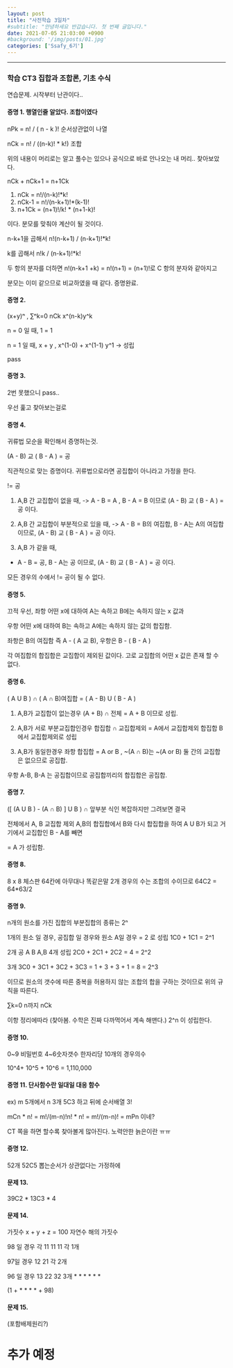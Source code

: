 ```yaml
---
layout: post
title: "사전학습 3일차"
#subtitle: "안녕하세요 반갑습니다. 첫 번째 글입니다."
date: 2021-07-05 21:03:00 +0900
#background: '/img/posts/01.jpg'
categories: ['Ssafy_6기']
---
```

___

### 학습 CT3 집합과 조합론, 기초 수식

연습문제. 시작부터 난관이다..

#### 증명 1. 행열인줄 알았다. 조합이였다

nPk = n! / ( n - k )! 순서상관없이 나열

nCk = n! / ((n-k)! * k!) 조합 

위의 내용이 머리로는 알고 풀수는 있으나 공식으로 바로 안나오는 내 머리.. 찾아보았다.

nCk + nCk+1 = n+1Ck

1. nCk = n!/(n-k)!*k!
1. nCk-1 = n!/(n-k+1)!*(k-1)!
1. n+1Ck = (n+1)!/k! * (n+1-k)!

이다. 분모를 맞춰야 계산이 될 것이다.

n-k+1을 곱해서 n!(n-k+1) / (n-k+1)!*k!

k를 곱해서 n!k / (n-k+1)!*k!

두 항의 분자를 더하면 n!(n-k+1 +k) = n!(n+1) = (n+1)!로 C 항의 분자와 같아지고

분모는 이미 같으므로 비교하였을 때 같다. 증명완료.

#### 증명 2.

(x+y)ⁿ , ∑ⁿk=0 nCk x^(n-k)y^k

n = 0 일 때, 1 = 1

n = 1 일 때, x + y , x^(1-0) + x^(1-1) y^1 -> 성립

pass

#### 증명 3.

2번 못했으니 pass..

우선 훑고 찾아보는걸로

#### 증명 4.

귀류법 모순을 확인해서 증명하는것.

(A - B) 교 ( B - A ) = 공

직관적으로 맞는 증명이다. 귀류법으로라면 공집합이 아니라고 가정을 한다.

!= 공

1. A,B 간 교집합이 없을 때,
-> A - B = A , B - A = B 이므로 (A - B) 교 ( B - A ) = 공 이다.

2. A,B 간 교집합이 부분적으로 있을 때,
-> A - B = B의 여집합, B - A는 A의 여집합 이므로, (A - B) 교 ( B - A ) = 공 이다.

3. A,B 가 같을 때,
- A - B = 공, B - A는 공 이므로, (A - B) 교 ( B - A ) = 공 이다.

모든 경우의 수에서 != 공이 될 수 없다.

#### 증명 5. 

끄적 우선, 좌항 어떤 x에 대하여 A는 속하고 B에는 속하지 않는 x 값과

우항 어떤 x에 대하여 B는 속하고 A에는 속하지 않는 값의 합집함.

좌항은 B의 여집함 즉 A - ( A 교 B), 우항은 B - ( B - A )

각 여집합의 합집합은 교집합이 제외된 값이다. 고로 교집합의 어떤 x 값은 존재 할 수 없다.

#### 증명 6.

( A U B ) ∩ ( A ∩ B)여집합 = ( A - B) U ( B - A )

1. A,B가 교집합이 없는경우
(A + B) ∩ 전체 = A + B 이므로 성립.

2. A,B가 서로 부분교집합인경우
합집합 ∩ 교집합제외 = A에서 교집합제외 합집합 B에서 교집합제외로 성립

3. A,B가 동일한경우
좌항 합집합 = A or B , ~(A ∩ B)는 ~(A or B) 둘 간의 교집합은 없으므로 공집합.

우항 A-B, B-A 는 공집합이므로 공집합끼리의 합집합은 공집합.

#### 증명 7.

([ (A U B ) - (A ∩ B) ] U B ) ∩ 앞부분 식인 복잡하지만 그려보면 결국

전체에서 A, B 교집합 제외 A,B의 합집합에서 B와 다시 합집합을 하여 A U B가 되고 거기에서 교집합인 B - A를 빼면

= A 가 성립함.

#### 증명 8.

8 x 8 체스판 64칸에 아무대나 똑같은말 2개 경우의 수는 조합의 수이므로  64C2 = 64*63/2

#### 증명 9.

n개의 원소를 가진 집합의 부분집합의 종류는 2ⁿ

1개의 원소 일 경우, 공집합 일 경우와 원소 A일 경우 = 2 로 성립 1C0 + 1C1 = 2^1

2개 공 A B A,B 4개 성립 2C0 + 2C1 + 2C2 = 4 = 2^2

3개 3C0 + 3C1 + 3C2 + 3C3 = 1 + 3 + 3 + 1 = 8 = 2^3

이므로 원소의 갯수에 따른 중복을 허용하지 않는 조합의 합을 구하는 것이므로 위의 규칙을 따른다.

∑k=0 n까지 nCk

이항 정리에따라 (찾아봄. 수학은 진짜 다까먹어서 계속 해맨다.) 2^n 이 성립한다. 

#### 증명 10.

0~9 비밀번호 4~6숫자갯수 한자리당 10개의 경우의수

10^4+ 10^5 + 10^6 = 1,110,000

#### 증명 11. 단사함수란 일대일 대응 함수

ex) m 5개에서 n 3개 5C3 하고 뒤에 순서배열 3!

mCn * n! = m!/(m-n)!n! * n! = m!/(m-n)! = mPn 이네?

CT 쪽을 하면 할수록 찾아볼게 많아진다. 노력안한 늙은이란 ㅠㅠ

#### 증명 12. 

52개 52C5 뽑는순서가 상관없다는 가정하에

#### 문제 13. 

39C2 * 13C3 * 4

#### 문제 14.

가짓수 x + y + z = 100 자연수 해의 가짓수

98 일 경우 각 11 11 11 각 1개

97일 경우 12 21 각 2개

96 일 경우 13 22 32 3개 * * * * * *

(1 + * * * *  + 98)

#### 문제 15.

(포함배제원리?)

# 추가 예정